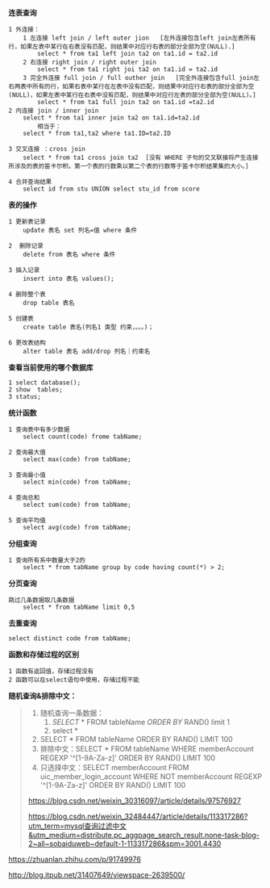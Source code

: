 **连表查询**

    1 外连接：
        1 左连接 left join / left outer jion   [左外连接包含left join左表所有行，如果左表中某行在右表没有匹配，则结果中对应行右表的部分全部为空(NULL).]
            select * from ta1 left join ta2 on ta1.id = ta2.id
        2 右连接 right join / right outer join
            select * from ta1 right joi ta2 on ta1.id = ta2.id
        3 完全外连接 full join / full outher join   [完全外连接包含full join左右两表中所有的行，如果右表中某行在左表中没有匹配，则结果中对应行右表的部分全部为空(NULL)，如果左表中某行在右表中没有匹配，则结果中对应行左表的部分全部为空(NULL)。]
            select * from ta1 full join ta2 on ta1.id =ta2.id
    2 内连接 join / inner join
        select * from ta1 inner join ta2 on ta1.id=ta2.id
            相当于：
        select * from ta1,ta2 where ta1.ID=ta2.ID
    
    3 交叉连接 ：cross join
        select * from ta1 cross join ta2  [没有 WHERE 子句的交叉联接将产生连接所涉及的表的笛卡尔积。第一个表的行数乘以第二个表的行数等于笛卡尔积结果集的大小。]
    
    4 合并查询结果
        select id from stu UNION select stu_id from score

**表的操作**
    
    1 更新表记录
        update 表名 set 列名=值 where 条件
    
    2  删除记录
        delete from 表名 where 条件
    
    3 插入记录
        insert into 表名 values();
    
    4 删除整个表
        drop table 表名
    
    5 创建表
        create table 表名(列名1 类型 约束，。。。)；
    
    6 更改表结构
        alter table 表名 add/drop 列名｜约束名

**查看当前使用的哪个数据库**

    1 select database();
    2 show  tables;
    3 status;

**统计函数**

    1 查询表中有多少数据
        select count(code) frome tabName; 
    
    2 查询最大值
        select max(code) from tabName;
    
    3 查询最小值
        select min(code) from tabName;
    
    4 查询总和
        select sum(code) from tabName;
    
    5 查询平均值
        select avg(code) from tabName;

**分组查询**

    1 查询所有系中数量大于2的
        select * from tabName group by code having count(*) > 2;

**分页查询**

    跳过几条数据取几条数据
        select * from tabName limit 0,5 

**去重查询**

    select distinct code from tabName;

**函数和存储过程的区别**

    1 函数有返回值，存储过程没有
    2 函数可以在select语句中使用，存储过程不能



**随机查询&排除中文：**

> 1. 随机查询一条数据：
>    1. *SELECT* * FROM tableName *ORDER* *BY*  RAND() limit 1 
>    2. select * 
> 2. SELECT * FROM tableName ORDER BY RAND() LIMIT 100
> 3. 排除中文：SELECT * FROM tableName WHERE memberAccount REGEXP '^[1-9A-Za-z]' ORDER BY RAND() LIMIT 100
> 4. 只选择中文：SELECT memberAccount FROM uic_member_login_account WHERE NOT memberAccount REGEXP '^[1-9A-Za-z]' ORDER BY RAND() LIMIT 100
>
> https://blog.csdn.net/weixin_30316097/article/details/97576927
>
> https://blog.csdn.net/weixin_32484447/article/details/113317286?utm_term=mysql查询过滤中文&utm_medium=distribute.pc_aggpage_search_result.none-task-blog-2~all~sobaiduweb~default-1-113317286&spm=3001.4430
>
> 

https://zhuanlan.zhihu.com/p/91749976

http://blog.itpub.net/31407649/viewspace-2639500/
